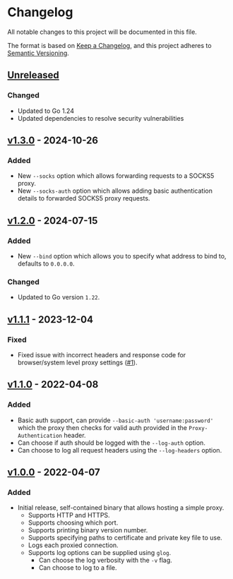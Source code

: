 # Changelog
All notable changes to this project will be documented in this file.

The format is based on [Keep a Changelog](https://keepachangelog.com/en/1.0.0/), and this project adheres to [Semantic
Versioning](https://semver.org/spec/v2.0.0.html).

## [Unreleased]
### Changed
- Updated to Go 1.24
- Updated dependencies to resolve security vulnerabilities

## [v1.3.0] - 2024-10-26
### Added
- New `--socks` option which allows forwarding requests to a SOCKS5 proxy.
- New `--socks-auth` option which allows adding basic authentication details to forwarded SOCKS5 proxy requests.

## [v1.2.0] - 2024-07-15
### Added
- New `--bind` option which allows you to specify what address to bind to, defaults to `0.0.0.0`.
### Changed
- Updated to Go version `1.22`.

## [v1.1.1] - 2023-12-04
### Fixed
- Fixed issue with incorrect headers and response code for browser/system level proxy settings
([#1](https://github.com/jthomperoo/simple-proxy/issues/1)).

## [v1.1.0] - 2022-04-08
### Added
- Basic auth support, can provide `--basic-auth 'username:password'` which the proxy then checks for valid auth
provided in the `Proxy-Authentication` header.
- Can choose if auth should be logged with the `--log-auth` option.
- Can choose to log all request headers using the `--log-headers` option.

## [v1.0.0] - 2022-04-07
### Added
- Initial release, self-contained binary that allows hosting a simple proxy.
    - Supports HTTP and HTTPS.
    - Supports choosing which port.
    - Supports printing binary version number.
    - Supports specifying paths to certificate and private key file to use.
    - Logs each proxied connection.
    - Supports log options can be supplied using `glog`.
        - Can choose the log verbosity with the `-v` flag.
        - Can choose to log to a file.

[Unreleased]: https://github.com/jthomperoo/simple-proxy/compare/v1.3.0...HEAD
[v1.3.0]:https://github.com/jthomperoo/simple-proxy/compare/v1.2.0...v1.3.0
[v1.2.0]:https://github.com/jthomperoo/simple-proxy/compare/v1.1.1...v1.2.0
[v1.1.1]:https://github.com/jthomperoo/simple-proxy/compare/v1.1.0...v1.1.1
[v1.1.0]:https://github.com/jthomperoo/simple-proxy/compare/v1.0.0...v1.1.0
[v1.0.0]: https://github.com/jthomperoo/simple-proxy/releases/tag/v1.0.0
